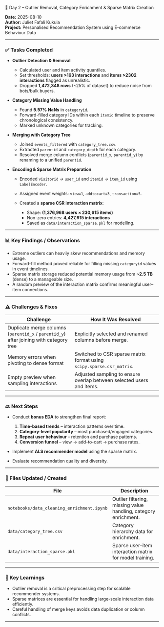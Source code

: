 📅 Day 2 – Outlier Removal, Category Enrichment & Sparse Matrix Creation

**Date:** 2025-08-10  
**Author:** Juliet Fafali Kukuia  
**Project:** Personalised Recommendation System using E-commerce Behaviour Data  

---

### ✅ Tasks Completed

* **Outlier Detection & Removal**

  * Calculated user and item activity quantiles.
  * Set thresholds: **users >163 interactions** and **items >2302 interactions** flagged as unrealistic.
  * Dropped **1,472,348 rows** (\~25% of dataset) to reduce noise from bots/bulk buyers.

* **Category Missing Value Handling**

  * Found **5.57% NaNs** in `categoryid`.
  * Forward-filled category IDs within each `itemid` timeline to preserve chronological consistency.
  * Marked unknown categories for tracking.

* **Merging with Category Tree**

  * Joined `events_filtered` with `category_tree.csv`.
  * Extracted `parentid` and `category_depth` for each category.
  * Resolved merge column conflicts (`parentid_x`, `parentid_y`) by renaming to a unified `parentid`.

* **Encoding & Sparse Matrix Preparation**

  * Encoded `visitorid` → `user_id` and `itemid` → `item_id` using `LabelEncoder`.
  * Assigned event weights: `view=1`, `addtocart=3`, `transaction=5`.
  * Created a **sparse CSR interaction matrix**:

    * Shape: **(1,376,968 users × 230,615 items)**
    * Non-zero entries: **4,427,915 interactions**
    * Saved as `data/interaction_sparse.pkl` for modelling.

---

### 📊 Key Findings / Observations

* Extreme outliers can heavily skew recommendations and memory usage.
* Forward-fill method proved reliable for filling missing `categoryid` values in event timelines.
* Sparse matrix storage reduced potential memory usage from **\~2.5 TB** (dense) to a manageable size.
* A random preview of the interaction matrix confirms meaningful user–item connections.

---

### ⚠️ Challenges & Fixes

| Challenge                                                                              | How It Was Resolved                                                   |
| -------------------------------------------------------------------------------------- | --------------------------------------------------------------------- |
| Duplicate merge columns (`parentid_x` / `parentid_y`) after joining with category tree | Explicitly selected and renamed columns before merge.                 |
| Memory errors when pivoting to dense format                                            | Switched to CSR sparse matrix format using `scipy.sparse.csr_matrix`. |
| Empty preview when sampling interactions                                               | Adjusted sampling to ensure overlap between selected users and items. |

---

### 🔜 Next Steps

* Conduct **bonus EDA** to strengthen final report:

  1. **Time-based trends** – interaction patterns over time.
  2. **Category-level popularity** – most purchased/engaged categories.
  3. **Repeat user behaviour** – retention and purchase patterns.
  4. **Conversion funnel** – view → add-to-cart → purchase rates.
* Implement **ALS recommender model** using the sparse matrix.
* Evaluate recommendation quality and diversity.

---

### 📂 Files Updated / Created

| File                                       | Description                                                     |
| ------------------------------------------ | --------------------------------------------------------------- |
| `notebooks/data_cleaning_enrichment.ipynb` | Outlier filtering, missing value handling, category enrichment. |
| `data/category_tree.csv`                   | Category hierarchy data for enrichment.                         |
| `data/interaction_sparse.pkl`              | Sparse user–item interaction matrix for model training.         |

---

### 🧠 Key Learnings

* Outlier removal is a critical preprocessing step for scalable recommender systems.
* Sparse matrices are essential for handling large-scale interaction data efficiently.
* Careful handling of merge keys avoids data duplication or column conflicts.

---

